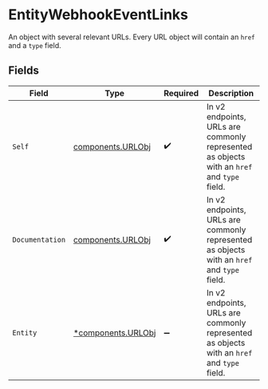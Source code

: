 # EntityWebhookEventLinks

An object with several relevant URLs. Every URL object will contain an `href` and a `type` field.


## Fields

| Field                                                                                      | Type                                                                                       | Required                                                                                   | Description                                                                                |
| ------------------------------------------------------------------------------------------ | ------------------------------------------------------------------------------------------ | ------------------------------------------------------------------------------------------ | ------------------------------------------------------------------------------------------ |
| `Self`                                                                                     | [components.URLObj](../../models/components/urlobj.md)                                     | :heavy_check_mark:                                                                         | In v2 endpoints, URLs are commonly represented as objects with an `href` and `type` field. |
| `Documentation`                                                                            | [components.URLObj](../../models/components/urlobj.md)                                     | :heavy_check_mark:                                                                         | In v2 endpoints, URLs are commonly represented as objects with an `href` and `type` field. |
| `Entity`                                                                                   | [*components.URLObj](../../models/components/urlobj.md)                                    | :heavy_minus_sign:                                                                         | In v2 endpoints, URLs are commonly represented as objects with an `href` and `type` field. |